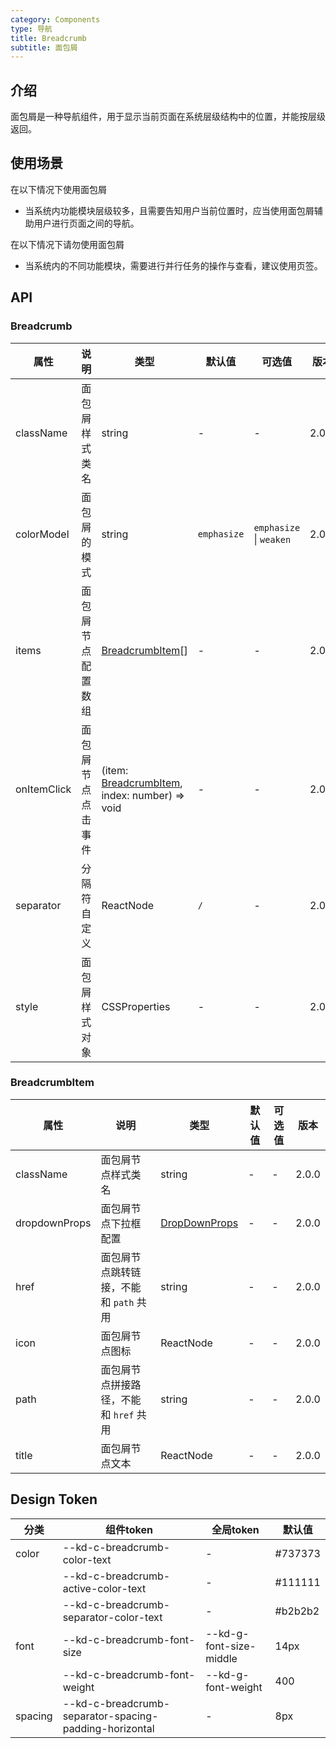 ```yaml
---
category: Components
type: 导航
title: Breadcrumb
subtitle: 面包屑
---
```


## 介绍

面包屑是一种导航组件，用于显示当前页面在系统层级结构中的位置，并能按层级返回。

## 使用场景

在以下情况下使用面包屑

- 当系统内功能模块层级较多，且需要告知用户当前位置时，应当使用面包屑辅助用户进行页面之间的导航。

在以下情况下请勿使用面包屑

- 当系统内的不同功能模块，需要进行并行任务的操作与查看，建议使用页签。

## API

### Breadcrumb

| 属性 | 说明 | 类型 | 默认值 | 可选值 | 版本 |
| --- | --- | --- | --- | --- | --- |
| className | 面包屑样式类名 | string | - | - | 2.0.0 |
| colorModel | 面包屑的模式 | string | `emphasize` | `emphasize` \| `weaken` | 2.0.0 |
| items | 面包屑节点配置数组 | [BreadcrumbItem](/components/breadcrumb#BreadcrumbItem)[] | - | - | 2.0.0 |
| onItemClick | 面包屑节点点击事件 | (item: [BreadcrumbItem](/components/breadcrumb#BreadcrumbItem), index: number) => void | - | - | 2.0.0 |
| separator | 分隔符自定义 | ReactNode | `/` | - | 2.0.0 |
| style | 面包屑样式对象 | CSSProperties | - | - | 2.0.0 |

### BreadcrumbItem

| 属性 | 说明 | 类型 | 默认值 | 可选值 | 版本 |
| --- | --- | --- | --- | --- | --- |
| className | 面包屑节点样式类名 | string | - | - | 2.0.0 |
| dropdownProps | 面包屑节点下拉框配置 | [DropDownProps](/components/dropdown/#API) | - | - | 2.0.0 |
| href | 面包屑节点跳转链接，不能和 `path` 共用 | string | - | - | 2.0.0 |
| icon | 面包屑节点图标 | ReactNode | - | - | 2.0.0 |
| path | 面包屑节点拼接路径，不能和 `href` 共用 | string | - | - | 2.0.0 |
| title | 面包屑节点文本 | ReactNode | - | - | 2.0.0 |

## Design Token

| 分类 | 组件token | 全局token | 默认值 |
| --- | --- | --- | --- |
| color | --kd-c-breadcrumb-color-text | - | #737373 |
|  | --kd-c-breadcrumb-active-color-text | - | #111111 |
|  | --kd-c-breadcrumb-separator-color-text | - | #b2b2b2 |
| font | --kd-c-breadcrumb-font-size | --kd-g-font-size-middle | 14px |
|  | --kd-c-breadcrumb-font-weight | --kd-g-font-weight | 400 |
| spacing | --kd-c-breadcrumb-separator-spacing-padding-horizontal | - | 8px |
